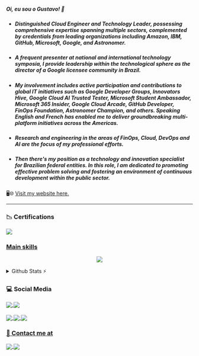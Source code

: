  ##### Oi, eu sou o Gustavo! 👋

+ ##### Distinguished Cloud Engineer and Technology Leader, possessing comprehensive expertise spanning multiple sectors, complemented by credentials from leading organizations including Amazon, IBM, GitHub, Microsoft, Google, and Astronomer.
+ ##### A frequent presenter at national and international technology symposia, I provide leadership within the technological sphere as the director of a Google licensee community in Brazil.
+ ##### My involvement includes active participation and contributions to global IT initiatives such as Google Developer Groups, Innovators Hive, Google Cloud AI Trusted Tester, Microsoft Student Ambassador, Microsoft 365 Insider, Google Cloud Arcade, GitHub Developer, FinOps Foundation, Astronomer Champion, and others. Speaking English and French has enabled me to deliver groundbreaking multi-platform initiatives across the Americas.
+ ##### Research and engineering in the areas of FinOps, Cloud, DevOps and AI are the focus of my professional efforts.
+ ##### Then there's my position as a technology and innovation specialist for Brazilian federal entities. In this role, I am dedicated to promoting effective problem solving and fostering an environment of continuous development within the public sector.


🖥️🌐 [Visit my website here.](https://gustavosantosio.com/)

---

### 📉 Certifications
<div style="display: inline_block">     
     <a href="#"> <img align="center"  src="https://i.imgur.com/BlYHoGB.png">
     <!-- <a href="#"> <img align="center"  src="https://i.imgur.com/o6ZzvAp.png">  -->
         
      
 </div>

### Main skills
<p align="center">
  <a href="https://skillicons.dev">
    <img src="https://skillicons.dev/icons?i=gcp,azure,aws,anaconda,ansible,docker,elasticsearch,git,github,githubactions,kubernetes,mysql,openshift,prometheus,terraform" />
  </a>
</p>

<details>
  <summary>Github Stats ⚡</summary>
  
  <a href="#">![Github stats](https://github-readme-stats.vercel.app/api?username=gustavosantosio&theme=blueberry&count_private=true&hide_border=true&line_height=20)</a>
  <a href="#">![Top Langs](https://github-readme-stats.vercel.app/api/top-langs/?username=gustavosantosio&layout=compact&theme=blueberry&count_private=true&hide_border=true)</a>
</details>

### 💻 Social Media
<div style="display: inline_block">     
     <a href="https://www.linkedin.com/in/gustavribeiro/"> <img align="center" src="https://img.shields.io/badge/LinkedIn-0077B5?style=for-the-badge&logo=linkedin&logoColor=white">
     <!--<a href="https://stackoverflow.com/users/16722484/gustavo-ribeiro"> <img align="center" src="https://img.shields.io/badge/Stack_Overflow-FE7A16?style=for-the-badge&logo=stack-overflow&logoColor=white">
      <a href="https://www.hackerrank.com/gustavribeirods"> <img align="center" src="https://img.shields.io/badge/-Hackerrank-2EC866?style=for-the-badge&logo=HackerRank&logoColor=white">
            <br> <br>
     <a href="https://www.instagram.com/gustavribeiro/"> <img align="center" src="https://img.shields.io/badge/Instagram-E4405F?style=for-the-badge&logo=instagram&logoColor=white">   
     <a href="https://medium.com/@ribeirogustavo"> <img align="center" src="https://img.shields.io/badge/Medium-12100E?style=for-the-badge&logo=medium&logoColor=white">-->
          <a href="[https://www.linkedin.com/in/gustavribeiro/](https://gustavosantosio.com/)"> <img align="center" src="https://img.shields.io/badge/LinkedIn-0077B5?style=for-the-badge&logo=linkedin&logoColor=white">
 </div>
 
 <div style="display:inline_block">
      <br>      
      <a href="https://music.apple.com/profile/gustavribeiro"><img align="center" src="https://img.shields.io/badge/apple%20music-F34E68?style=for-the-badge&logo=apple%20music&logoColor=white">
      <a href="https://open.spotify.com/user/0mbt650t2c8rfatf8p9a7vqrz?si=cO9U7QtlR4i8MGcyKE5jnQ"><img align="center" src="https://img.shields.io/badge/Spotify-1ED760?&style=for-the-badge&logo=spotify&logoColor=white">
      <a href="https://www.last.fm/pt/user/gustavo_ribeiro"><img align="center" src="https://img.shields.io/badge/last.fm-D51007?style=for-the-badge&logo=last.fm&logoColor=white"> 
</div>
           
### 📱 Contact me at
<div style="display: inline_block">     
     <a href="mailto:gustavribeirods@gmail.com"> <img align="center" src="https://img.shields.io/badge/Gmail-D14836?style=for-the-badge&logo=gmail&logoColor=white">
     <a href="https://wa.me/message/RVPFLMG4RYSTO1"> <img align="center" src="https://img.shields.io/badge/WhatsApp-25D366?style=for-the-badge&logo=whatsapp&logoColor=white">
</div>
<!-- 
<br>
<div align="center">   



![Anurag's GitHub stats](https://github-readme-stats.vercel.app/api?username=gustavribeirods&show_icons=true&bg_color=#a6e3fb)
        
      
</div>
